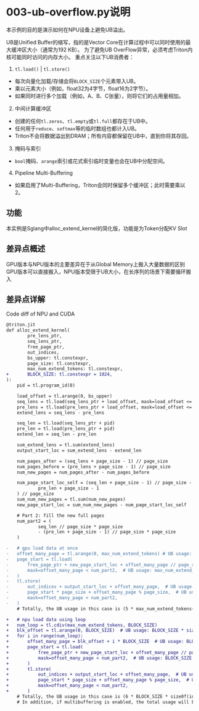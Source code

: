 # 003-ub-overflow.py说明

本示例的目的是演示如何在NPU设备上避免UB溢出。

UB是Unified Buffer的缩写，指的是Vector Core在计算过程中可以同时使用的最大缓冲区大小（通常为192 KB）。
为了避免UB OverFlow异常，必须考虑Triton内核可能同时访问的内存大小。
重点关注以下UB消费者：
1. `tl.load()` | `tl.store()`
- 每次向量化加载/存储会将`BLOCK_SIZE`个元素带入UB。
- 乘以元素大小（例如，float32为4字节，float16为2字节）。
- 如果同时进行多个加载（例如，A、B、C张量），则将它们的占用量相加。
2. 中间计算缓冲区
- 创建的任何`tl.zeros`、`tl.empty`或`tl.full`都存在于UB中。
- 任何用于`reduce`、`softmax`等的临时数组也都计入UB。
- Triton不会将数据溢出到DRAM；所有内容都保留在UB中，直到你将其存回。
3. 掩码与索引
- `bool`掩码、`arange`索引或花式索引临时变量也会在UB中分配空间。
4. Pipeline Multi-Buffering
- 如果启用了Multi-Buffering，Triton会同时保留多个缓冲区；此时需要乘以2。

## 功能
本实例是Sglang中alloc_extend_kernel的简化版，功能是为Token分配KV Slot

## 差异点概述
GPU版本与NPU版本的主要差异在于从Global Memory上搬入大量数据的区别
GPU版本可以直接搬入，NPU版本受限于UB大小，在长序列的场景下需要循环搬入

## 差异点详解

Code diff of NPU and CUDA
```diff
@triton.jit
def alloc_extend_kernel(
        pre_lens_ptr,
        seq_lens_ptr,
        free_page_ptr,
        out_indices,
        bs_upper: tl.constexpr,
        page_size: tl.constexpr,
        max_num_extend_tokens: tl.constexpr,
+       BLOCK_SIZE: tl.constexpr = 1024,
):
    pid = tl.program_id(0)

    load_offset = tl.arange(0, bs_upper)
    seq_lens = tl.load(seq_lens_ptr + load_offset, mask=load_offset <= pid)
    pre_lens = tl.load(pre_lens_ptr + load_offset, mask=load_offset <= pid)
    extend_lens = seq_lens - pre_lens

    seq_len = tl.load(seq_lens_ptr + pid)
    pre_len = tl.load(pre_lens_ptr + pid)
    extend_len = seq_len - pre_len

    sum_extend_lens = tl.sum(extend_lens)
    output_start_loc = sum_extend_lens - extend_len

    num_pages_after = (seq_lens + page_size - 1) // page_size
    num_pages_before = (pre_lens + page_size - 1) // page_size
    num_new_pages = num_pages_after - num_pages_before

    num_page_start_loc_self = (seq_len + page_size - 1) // page_size - (
            pre_len + page_size - 1
    ) // page_size
    sum_num_new_pages = tl.sum(num_new_pages)
    new_page_start_loc = sum_num_new_pages - num_page_start_loc_self

    # Part 2: fill the new full pages
    num_part2 = (
            seq_len // page_size * page_size
            - (pre_len + page_size - 1) // page_size * page_size
    )

-   # gpu load data at once
-   offset_many_page = tl.arange(0, max_num_extend_tokens) # UB usage: max_num_extend_tokens(ex. 8192) * size0f(int64)
-   page_start = tl.load(
-       free_page_ptr + new_page_start_loc + offset_many_page // page_size,  # UB usage: max_num_extend_tokens(ex. 8192) * size0f(int64)
-       mask=offset_many_page < num_part2,  # UB usage: max_num_extend_tokens(ex. 8192) * size0f(int64)
-   )
-   tl.store(
-       out_indices + output_start_loc + offset_many_page,  # UB usage: max_num_extend_tokens(ex. 8192) * size0f(int64)
-       page_start * page_size + offset_many_page % page_size,  # UB usage: max_num_extend_tokens(ex. 8192) * size0f(int64)
-       mask=offset_many_page < num_part2,
-   )
    # Totally, the UB usage in this case is (5 * max_num_extend_tokens(ex. 8192) * size0f(int64)) approximately.

+   # npu load data using loop
+   num_loop = tl.cdiv(max_num_extend_tokens, BLOCK_SIZE)
+   blk_offset = tl.arange(0, BLOCK_SIZE)  # UB usage: BLOCK_SIZE * size0f(int64)
+   for i in range(num_loop):
+       offset_many_page = blk_offset + i * BLOCK_SIZE  # UB usage: BLOCK_SIZE * size0f(int64)
+       page_start = tl.load(
+           free_page_ptr + new_page_start_loc + offset_many_page // page_size,  # UB usage: BLOCK_SIZE * size0f(int64)
+           mask=offset_many_page < num_part2,  # UB usage: BLOCK_SIZE * size0f(int64)
+       )
+       tl.store(
+           out_indices + output_start_loc + offset_many_page,  # UB usage: BLOCK_SIZE * size0f(int64)
+           page_start * page_size + offset_many_page % page_size,  # UB usage: BLOCK_SIZE * size0f(int64)
+           mask=offset_many_page < num_part2,
+       )
    # Totally, the UB usage in this case is (6 * BLOCK_SIZE * size0f(int64)) approximately.
    # In addition, if multibuffering is enabled, the total usage will be roughly double that when it is disabled.

```

